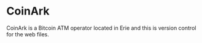 # CoinArk
CoinArk is a Bitcoin ATM operator located in Erie and this is version control for the web files.
